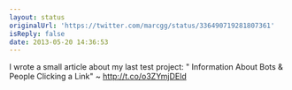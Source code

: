 ```yaml
---
layout: status
originalUrl: 'https://twitter.com/marcgg/status/336490719281807361'
isReply: false
date: 2013-05-20 14:36:53
---
```


I wrote a small article about my last test project: "
Information About Bots &amp; People Clicking a Link" ~ 
http://t.co/o3ZYmjDEld
